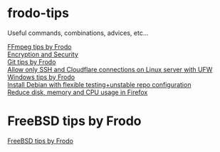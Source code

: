 # frodo-tips
Useful commands, combinations, advices, etc...

[FFmpeg tips by Frodo](https://github.com/Frodo-Web/frodo-tips/blob/main/ffmpeg.md) <br>
[Encryption and Security](https://github.com/Frodo-Web/frodo-tips/blob/main/encryption-security.md) <br>
[Git tips by Frodo](https://github.com/Frodo-Web/frodo-tips/blob/main/git.md) <br>
[Allow only SSH and Cloudflare connections on Linux server with UFW](https://github.com/Frodo-Web/frodo-tips/blob/main/ufw%20allow%20only%20cloudflare%20and%20ssh%20connections/ufw-cloudflare-and-ssh.md) <br>
[Windows tips by Frodo](https://github.com/Frodo-Web/frodo-tips/blob/main/Windows.md) <br>
[Install Debian with flexible testing+unstable repo configuration](https://github.com/Frodo-Web/frodo-tips/blob/main/debian-to-flexible-testing%2Bunstable.md) <br>
[Reduce disk, memory and CPU usage in Firefox](https://github.com/Frodo-Web/frodo-tips/blob/main/reduce-disk-memory-cpu-usage-in-firefox.md)
# FreeBSD tips by Frodo
[FreeBSD tips by Frodo](https://github.com/Frodo-Web/frodo-tips/blob/main/FreeBSD-tips-by-Frodo/FreeBSD-tips-by-Frodo.md)

